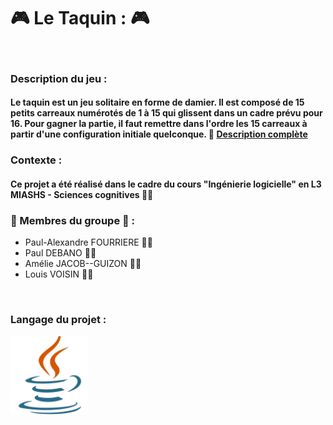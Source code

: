 # 🎮 Le Taquin : 🎮

<br />

### Description du jeu :

#### Le taquin est un jeu solitaire en forme de damier. Il est composé de 15 petits carreaux numérotés de 1 à 15 qui glissent dans un cadre prévu pour 16. Pour gagner la partie, il faut remettre dans l'ordre les 15 carreaux à partir d'une configuration initiale quelconque. 📄 [Description complète]

### Contexte :

#### Ce projet a été réalisé dans le cadre du cours "Ingénierie logicielle" en L3 MIASHS - Sciences cognitives 👨‍💻

### 👦 Membres du groupe 👩 : 

* Paul-Alexandre FOURRIERE 👨‍💻
* Paul DEBANO 👨‍💻
* Amélie JACOB--GUIZON 👩‍💻
* Louis VOISIN 👨‍💻

<br />

### Langage du projet :

[<img align="left" alt="Java" width="125px" src="https://raw.githubusercontent.com/github/explore/80688e429a7d4ef2fca1e82350fe8e3517d3494d/topics/java/java.png" />][javalink]

<br />
<br />

[javalink]: https://fr.wikipedia.org/wiki/Java_(langage)
[Description complète]: https://fr.wikipedia.org/wiki/Taquin
